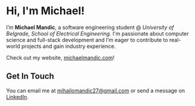 # Hi, I'm Michael!

I’m **Michael Mandic**, a software engineering student @ *University of Belgrade, School of Electrical Engineering.*
I'm passionate about computer science and full-stack development and I’m eager to contribute to real-world projects and gain industry experience.

Check out my website, [michaelmandic.com](https://michaelmandic.com)!

## Get In Touch

You can email me at [mihajlomandic27@gmail.com](mailto:mihajlomandic27@gmail.com) or send a message on [LinkedIn](https://www.linkedin.com/in/michael-mandic).

